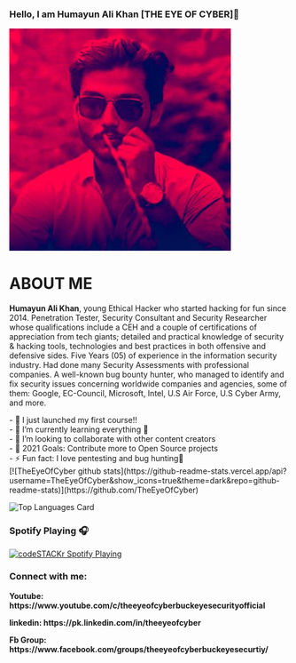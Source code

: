 
###  Hello, I am Humayun Ali Khan [THE EYE OF CYBER]👋
<img src="https://github.com/TheEyeOfCyber/subdomaintakeoverWHO/blob/main/400149200649_17704.jpg" style="max-width:100%;">
<h1>ABOUT ME</h1>
<p><b>Humayun Ali Khan</b>, young Ethical Hacker who started hacking for fun since 2014. Penetration Tester, Security Consultant and Security Researcher whose qualifications include a CEH and a couple of certifications of appreciation from tech giants; detailed and practical knowledge of security & hacking tools, technologies and best practices in both offensive and defensive sides. Five Years (05) of experience in the information security industry. Had done many Security Assessments with professional companies.
A well-known bug bounty hunter, who managed to identify and fix security issues concerning worldwide companies and agencies, some of them: Google, EC-Council, Microsoft, Intel, U.S Air Force, U.S Cyber Army, and more.
</p>
- 🔭 I just launched my first course!!<br/>
- 🌱 I’m currently learning everything 🤣<br/>
- 👯 I’m looking to collaborate with other content creators<br/>
- 🥅 2021 Goals: Contribute more to Open Source projects<br/>
- ⚡ Fun fact: I love pentesting and bug hunting🐛<br/>
[![TheEyeOfCyber github stats](https://github-readme-stats.vercel.app/api?username=TheEyeOfCyber&show_icons=true&theme=dark&repo=github-readme-stats)](https://github.com/TheEyeOfCyber)

![Top Languages Card](https://github-readme-stats.vercel.app/api/top-langs/?username=TheEyeOfCyber&layout=compact)
<!--
**TheEyeOfCyber/TheEyeOfCyber** is a ✨ _special_ ✨ repository because its `README.md` (this file) appears on your GitHub profile.

Here are some ideas to get you started:

- 🔭 I’m currently working on ...
- 🌱 I’m currently learning ...
- 👯 I’m looking to collaborate on ...
- 🤔 I’m looking for help with ...
- 💬 Ask me about ...
- 📫 How to reach me: ...
- 😄 Pronouns: ...
- ⚡ Fun fact: ...
-->

### Spotify Playing 🎧

[<img src="https://now-playing-codestackr.vercel.app/api/spotify-playing" alt="codeSTACKr Spotify Playing" width="350" />](https://open.spotify.com/user/swyqyimdc12jajde4vpwd2x1b)

### Connect with me:
<p><b>Youtube: https://www.youtube.com/c/theeyeofcyberbuckeyesecurityofficial</p></b>
   <p><b>linkedin: https://pk.linkedin.com/in/theeyeofcyber</p></b>
   <p><b>Fb Group: https://www.facebook.com/groups/theeyeofcyberbuckeyesecurtiy/</p></b> 
<br />
